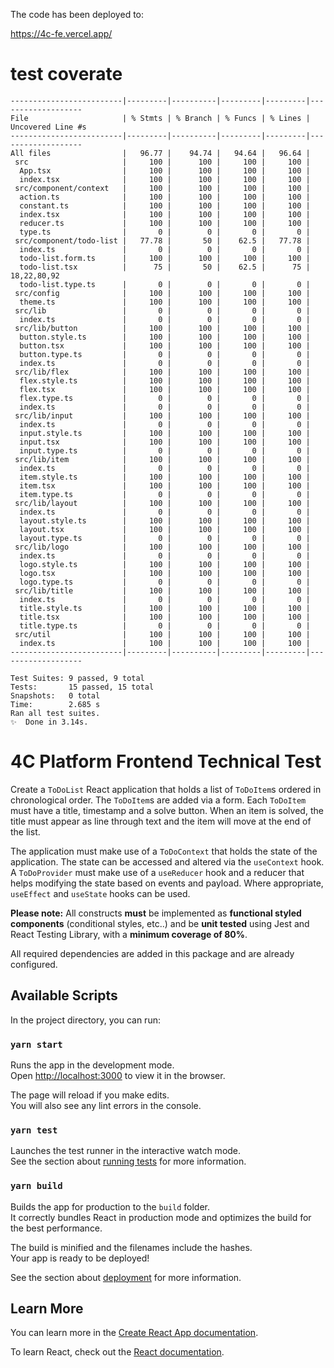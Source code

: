 The code has been deployed to:

https://4c-fe.vercel.app/

# test coverate
```
-------------------------|---------|----------|---------|---------|-------------------
File                     | % Stmts | % Branch | % Funcs | % Lines | Uncovered Line #s 
-------------------------|---------|----------|---------|---------|-------------------
All files                |   96.77 |    94.74 |   94.64 |   96.64 |                   
 src                     |     100 |      100 |     100 |     100 |                   
  App.tsx                |     100 |      100 |     100 |     100 |                   
  index.tsx              |     100 |      100 |     100 |     100 |                   
 src/component/context   |     100 |      100 |     100 |     100 |                   
  action.ts              |     100 |      100 |     100 |     100 |                   
  constant.ts            |     100 |      100 |     100 |     100 |                   
  index.tsx              |     100 |      100 |     100 |     100 |                   
  reducer.ts             |     100 |      100 |     100 |     100 |                   
  type.ts                |       0 |        0 |       0 |       0 |                   
 src/component/todo-list |   77.78 |       50 |    62.5 |   77.78 |                   
  index.ts               |       0 |        0 |       0 |       0 |                   
  todo-list.form.ts      |     100 |      100 |     100 |     100 |                   
  todo-list.tsx          |      75 |       50 |    62.5 |      75 | 18,22,80,92       
  todo-list.type.ts      |       0 |        0 |       0 |       0 |                   
 src/config              |     100 |      100 |     100 |     100 |                   
  theme.ts               |     100 |      100 |     100 |     100 |                   
 src/lib                 |       0 |        0 |       0 |       0 |                   
  index.ts               |       0 |        0 |       0 |       0 |                   
 src/lib/button          |     100 |      100 |     100 |     100 |                   
  button.style.ts        |     100 |      100 |     100 |     100 |                   
  button.tsx             |     100 |      100 |     100 |     100 |                   
  button.type.ts         |       0 |        0 |       0 |       0 |                   
  index.ts               |       0 |        0 |       0 |       0 |                   
 src/lib/flex            |     100 |      100 |     100 |     100 |                   
  flex.style.ts          |     100 |      100 |     100 |     100 |                   
  flex.tsx               |     100 |      100 |     100 |     100 |                   
  flex.type.ts           |       0 |        0 |       0 |       0 |                   
  index.ts               |       0 |        0 |       0 |       0 |                   
 src/lib/input           |     100 |      100 |     100 |     100 |                   
  index.ts               |       0 |        0 |       0 |       0 |                   
  input.style.ts         |     100 |      100 |     100 |     100 |                   
  input.tsx              |     100 |      100 |     100 |     100 |                   
  input.type.ts          |       0 |        0 |       0 |       0 |                   
 src/lib/item            |     100 |      100 |     100 |     100 |                   
  index.ts               |       0 |        0 |       0 |       0 |                   
  item.style.ts          |     100 |      100 |     100 |     100 |                   
  item.tsx               |     100 |      100 |     100 |     100 |                   
  item.type.ts           |       0 |        0 |       0 |       0 |                   
 src/lib/layout          |     100 |      100 |     100 |     100 |                   
  index.ts               |       0 |        0 |       0 |       0 |                   
  layout.style.ts        |     100 |      100 |     100 |     100 |                   
  layout.tsx             |     100 |      100 |     100 |     100 |                   
  layout.type.ts         |       0 |        0 |       0 |       0 |                   
 src/lib/logo            |     100 |      100 |     100 |     100 |                   
  index.ts               |       0 |        0 |       0 |       0 |                   
  logo.style.ts          |     100 |      100 |     100 |     100 |                   
  logo.tsx               |     100 |      100 |     100 |     100 |                   
  logo.type.ts           |       0 |        0 |       0 |       0 |                   
 src/lib/title           |     100 |      100 |     100 |     100 |                   
  index.ts               |       0 |        0 |       0 |       0 |                   
  title.style.ts         |     100 |      100 |     100 |     100 |                   
  title.tsx              |     100 |      100 |     100 |     100 |                   
  title.type.ts          |       0 |        0 |       0 |       0 |                   
 src/util                |     100 |      100 |     100 |     100 |                   
  index.ts               |     100 |      100 |     100 |     100 |                   
-------------------------|---------|----------|---------|---------|-------------------

Test Suites: 9 passed, 9 total
Tests:       15 passed, 15 total
Snapshots:   0 total
Time:        2.685 s
Ran all test suites.
✨  Done in 3.14s.
```

# 4C Platform Frontend Technical Test

Create a `ToDoList` React application that holds a list of `ToDoItem`s ordered in chronological order. The `ToDoItem`s are added via a form. Each `ToDoItem` must have a title, timestamp and a solve button. When an item is solved, the title must appear as line through text and the item will move at the end of the list.

The application must make use of a `ToDoContext` that holds the state of the application. The state can be accessed and altered via the `useContext` hook. A `ToDoProvider` must make use of a `useReducer` hook and a reducer that helps modifying the state based on events and payload. Where appropriate, `useEffect` and `useState` hooks can be used.

**Please note:** All constructs **must** be implemented as **functional styled components** (conditional styles, etc..) and be **unit tested** using Jest and React Testing Library, with a **minimum coverage of 80%**.

All required dependencies are added in this package and are already configured.

## Available Scripts

In the project directory, you can run:

### `yarn start`

Runs the app in the development mode.\
Open [http://localhost:3000](http://localhost:3000) to view it in the browser.

The page will reload if you make edits.\
You will also see any lint errors in the console.

### `yarn test`

Launches the test runner in the interactive watch mode.\
See the section about [running tests](https://facebook.github.io/create-react-app/docs/running-tests) for more information.

### `yarn build`

Builds the app for production to the `build` folder.\
It correctly bundles React in production mode and optimizes the build for the best performance.

The build is minified and the filenames include the hashes.\
Your app is ready to be deployed!

See the section about [deployment](https://facebook.github.io/create-react-app/docs/deployment) for more information.

## Learn More

You can learn more in the [Create React App documentation](https://facebook.github.io/create-react-app/docs/getting-started).

To learn React, check out the [React documentation](https://reactjs.org/).

